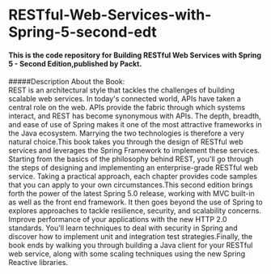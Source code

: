 # RESTful-Web-Services-with-Spring-5-second-edt

#### This is the code repository for Building RESTful Web Services with Spring 5 - Second Edition,published by Packt. 
 

#####Description About the Book: \
REST is an architectural style that tackles the challenges of building scalable web services. In today's connected world, APIs have taken a central role on the web. APIs provide the fabric through which systems interact, and REST has become synonymous with APIs. 
The depth, breadth, and ease of use of Spring makes it one of the most attractive frameworks in the Java ecosystem. Marrying the two technologies is therefore a very natural choice.This book takes you through the design of RESTful web services and leverages the Spring Framework to implement these services. Starting from the basics of the philosophy behind REST, you'll go through the steps of designing and implementing an enterprise-grade RESTful web service. Taking a practical approach, each chapter provides code samples that you can apply to your own circumstances.This second edition brings forth the power of the latest Spring 5.0 release, working with MVC built-in as well as the front end framework. It then goes beyond the use of Spring to explores approaches to tackle resilience, security, and scalability concerns. Improve performance of your applications with the new HTTP 2.0 standards. You'll learn techniques to deal with security in Spring and discover how to implement unit and integration test strategies.Finally, the book ends by walking you through building a Java client for your RESTful web service, along with some scaling techniques using the new Spring Reactive libraries.